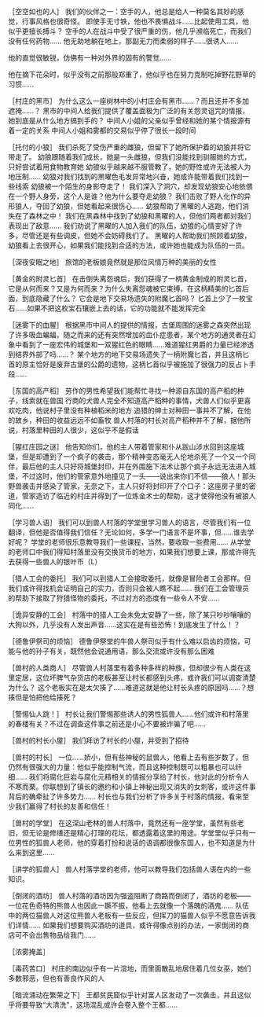



［空空如也的人］
我们的伙伴之一：空手的人，他总是给人一种莫名其妙的感觉，行事风格也很奇怪。
即使手无寸铁，他也不畏惧战斗……比起使用工具，他似乎更擅长搏斗？
空手的人在战斗中受了很严重的伤，他几乎濒临死亡，而我们没有任何药物……
他无助地躺在地上，那副无力而柔弱的样子……很诱人……

他的直觉很敏锐，仿佛有一种对外界的固有的警觉……

他在摘下花朵时，似乎没有之前那般郑重了，他似乎也在努力克制吃掉野花野草的习惯……

［村庄的黑市］
为什么这么一座树林中的小村庄会有黑市……？而且还并不多加遮掩……？
黑市的中间人给我们提供了覆盖面极为广泛的有关怨灵诅咒的情报，她到底是从什么地方搞到手的？
中间人小姐的父亲似乎曾经和她的某个情报源有着一定的关系
中间人小姐和雾都的交易似乎停了很长一段时间

［托付的小狼］
我们杀死了受伤严重的雌狼，但留下了她所保护着的幼狼并将它带走了。
幼狼跟随着我们成长，她是一头雌狼，但我们没能找到驯服她的方式，只好尝试着用食物教育她
幼狼似乎越来越不服管教了，她的野性或许无法被人为地压制……
幼狼对我们找到的黑曜色毛发异常地兴奋，她或许能带着我们找到一些线索
幼狼被一个陌生的身影夺走了！
我们深入了洞穴，却发现幼狼安心地依偎在一个野人身旁，这个人是谁？他为什么要夺走幼狼？
我们击败了野人化作的异形狼人，夺回了幼狼，但她看起来很伤心……
幼狼帮助了黑曜的人逃跑，他们消失在了森林之中！
我们在黑森林中找到了幼狼和黑曜的人，但他们两者都对我们表现出了敌意……
我们劝说了黑曜的人加入我们的队伍，幼狼的心情变好了许多，尽管还是有些调皮，但她不会妨碍我们了。
黑曜的人帮助我们照顾着幼狼，幼狼看上去很开心，如果我们能找到合适的方法，或许她也能成为队伍的一员。

［深夜安眠之地］
旅馆的老板娘竟然就是那位风情万种的美丽的女性

［黄金的附灵匕首］
在击倒失离怨魂后，我们获得了一柄黄金制成的附灵匕首，它是从何而来？又是为何而来？为什么失离怨魂被它束缚，在这柄精美的匕首后面，到底隐藏了什么？
它会是地下交易场遗失的附魔匕首吗？
匕首上少了一枚宝石……如果不把这枚宝石镶嵌上去的话，它的功能就不能发挥完全

［迷雾下的血腥］
根据黑市中间人的提供的情报，古堡周围的迷雾之森突然出现了许多吸血蝙蝠，随之而来的还有突然增加的血仆症患者，某个地方的通灵者在幻象中看到了一座宏伟的城堡和一双猩红色的眼睛……难道猩红男爵的力量已经渗透到结界外部了吗……？
某个地方的地下交易场遗失了一柄附魔匕首，并且这柄匕首的原主恰好是废弃古堡的公爵的遗物，这柄匕首似乎被施加了很强力的反占卜手段……

［东国的高产稻］
劳作的男性希望我们能帮忙寻找一种源自东国的高产稻的种子，线索就在兽国
行商的犬兽人完全不知道高产稻种的事情，犬兽人们似乎更喜欢吃肉，他说村子里没有种植稻米的地方
追猎的绅士对种田一事并不了解，在他的故乡，种田的收益远远不如畜牧
兽人村落的村长对高产稻种并不了解，据他所说，村落里种田的人很少，这似乎不是假话

［猩红庄园之谜］
他告知你们，他的主人带着管家和仆从跋山涉水回到这座城堡，但是却遭到了一个疯子的袭击，那个精神变态毫无人伦地杀死了一个又一个同伴，最后他的主人只好将城堡封印，并在外围施下法术让那个疯子永远无法进入城堡，不过这时，他们的管家意外地撞见了一头——说出来你们不信——狼人！那头野兽袭击并感染了管家，无奈之下，主人只好将封印开了个口子：这座房子里的密道，管家造访了临近的村庄并得到了一位炼金术士的帮助，这才使得他没有被狼人同化……

［学习兽人语］
我们可以到兽人村落的学堂里学习兽人的语言，尽管我们有一位翻译，但他是否值得我们信任？无论如何，多学一门语言不是坏事，但……谁去学好呢？
学堂的老师很乐意教导我们一些课程，当然，要收取一些费用……
从学堂的老师口中我们得知村落里没有交换货币的地方，如果我们想要上课，那或许得先去获得一些兽人的银叶币（L）

［猎人工会的委托］
我们可以到猎人工会接取委托，就像是冒险者工会那样。但我们或许得找机会证明自己的实力，否则只会被人瞧不起……
我们在工会管理员的帮助下接取了狩猎怪物的委托，不过对方的态度有一些令人不安……

［诡异安静的工会］
村落中的猎人工会未免太安静了一些，除了某只吵吵嚷嚷的大狗以外，几乎没有人发出声音……这实在是有些恐怖！到底发生了什么！？

［德鲁伊祭司的烦恼］
德鲁伊祭堂的牛兽人祭司似乎有什么难以启齿的烦恼，可能与他的孙子有关，既然他会说通用语，那么交流或许没有那么困难

［兽村的人类商人］
尽管兽人村落里有着多种多样的种族，但却很少有人类在这里定居，这位坏脾气杂货店的老板甚至让村长都感到头疼，或许我们可以调查清楚为什么？
这个老板实在是太欠揍了……难道这就是他让村长头疼的原因吗……？想揍但是怕把他给揍死？

［警惕仙人跳！］
村长让我们警惕那些诱人的男性狐兽人……他们或许和村落里的春楼有关？不过在调查这件事之前还是小心不要被诈骗了吧……

［兽村的村长小屋］
我们拜访了村长的小屋，并受到了招待

［兽村的村长］
一位……娇小，但有些神秘的鼠兽人，他看上去有些岁数了，但仍然有很强大的力量：他似乎能控制气流，而且这种控制既可以粗暴也可以纤细……
我们将腐化巨岩与腐化元精相关的情报分享给了村长，他对此的分析令人不寒而栗。你联想到了镇长的邀约和小镇上神秘出现又消失的女刺客，或许这件事背后的确牵扯了许多势力……
村长也与我们分析了许多关于村落的情报，看来至少我们赢得了村长的友善和信任！

［兽村的学堂］
在这深山老林的兽人村落中，竟然还有一座学堂，虽然有些老旧，但无论是修缮还是精心打理的花坛，都透露着这里的用途。学堂里似乎只有一位男性的狐兽人老师，他的穿着打扮和说话的语调都很像东国人，也不知道是为什么来到这里……

［讲学的狐兽人］
兽人村落学堂的老师，他可以教导我们包括兽人语在内的一些知识。

［倒闭的酒坊］
兽人村落的酒坊因为强盗阻断了商路而倒闭了，酒坊的老板——一位花色奇特的熊兽人也因此一蹶不振，他看上去就像一个落魄的酒鬼……
队伍中的两位猫兽人对这位熊兽人老板有一些反应，但挥刀的猫兽人似乎不愿意告诉我们详情……
如果我们想要购买酒坊的道具，或许得像点别的办法，一家倒闭的商店可不会出售物品给我门……

［浓雾掩盖］



［毒药苦口］
村庄的南边似乎有一片湿地，而里面散乱地居住着几位女巫，她们多数邪恶，但也有善良作风的人

［暗流涌动在繁荣之下］
王都贫民窟似乎针对富人区发动了一次袭击，并且这似乎将要导致“大清洗”，这场混乱或许会卷入整个王都……